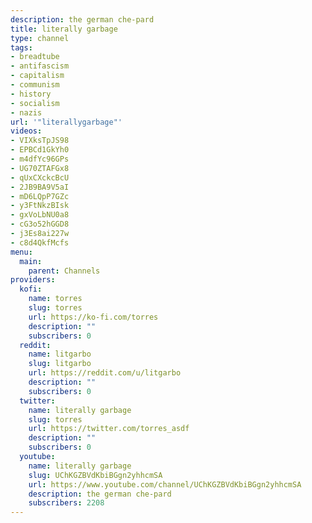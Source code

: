 ```yaml
---
description: the german che-pard
title: literally garbage
type: channel
tags:
- breadtube
- antifascism
- capitalism
- communism
- history
- socialism
- nazis
url: '"literallygarbage"'
videos:
- VIXksTpJS98
- EPBCd1GkYh0
- m4dfYc96GPs
- UG70ZTAFGx8
- qUxCXckcBcU
- 2JB9BA9V5aI
- mD6LQpP7GZc
- y3FtNkzBIsk
- gxVoLbNU0a8
- cG3o52hGGD8
- j3Es8ai227w
- c8d4QkfMcfs
menu:
  main:
    parent: Channels
providers:
  kofi:
    name: torres
    slug: torres
    url: https://ko-fi.com/torres
    description: ""
    subscribers: 0
  reddit:
    name: litgarbo
    slug: litgarbo
    url: https://reddit.com/u/litgarbo
    description: ""
    subscribers: 0
  twitter:
    name: literally garbage
    slug: torres
    url: https://twitter.com/torres_asdf
    description: ""
    subscribers: 0
  youtube:
    name: literally garbage
    slug: UChKGZBVdKbiBGgn2yhhcmSA
    url: https://www.youtube.com/channel/UChKGZBVdKbiBGgn2yhhcmSA
    description: the german che-pard
    subscribers: 2208
---
```

